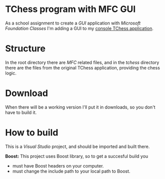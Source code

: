 # TChess program with MFC GUI

As a school assignment to create a *GUI* application 
with *Microsoft Foundation Classes* I'm adding a GUI 
to my [console TChess application](https://github.com/Gtomika/tchess).

# Structure

In the root directory there are *MFC* related files, and in the 
*tchess* directory there are the files from the original 
TChess application, providing the chess logic.

# Download

When there will be a working version I'll put it in 
downloads, so you don't have to build it.

# How to build

This is a *Visual Studio* project, and should be imported 
and built there.

**Boost:** This project uses Boost library, so to get a succesful 
build you
 - must have Boost headers on your computer.
 - must change the include path to your local path to Boost. 